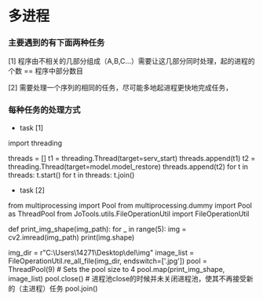 
# 多进程


### 主要遇到的有下面两种任务

[1] 程序由不相关的几部分组成（A,B,C...）需要让这几部分同时处理，起的进程的个数 == 程序中部分数目

[2] 需要处理一个序列的相同的任务，尽可能多地起进程更快地完成任务，

### 每种任务的处理方式

* task [1]

import threading

threads = []
t1 = threading.Thread(target=serv_start)
threads.append(t1)
t2 = threading.Thread(target=model.model_restore)
threads.append(t2)
for t in threads:
    t.start()
for t in threads:
    t.join()

* task [2]

from multiprocessing import Pool
from multiprocessing.dummy import Pool as ThreadPool
from JoTools.utils.FileOperationUtil import FileOperationUtil

def print_img_shape(img_path):
    for _ in range(5):
        img = cv2.imread(img_path)
        print(img.shape)

img_dir = r"C:\Users\14271\Desktop\del\img"
image_list = FileOperationUtil.re_all_file(img_dir, endswitch=['.jpg'])
pool = ThreadPool(9)                            # Sets the pool size to 4
pool.map(print_img_shape, image_list)
pool.close()                                    # 进程池close的时候并未关闭进程池，使其不再接受新的（主进程）任务
pool.join() 
































